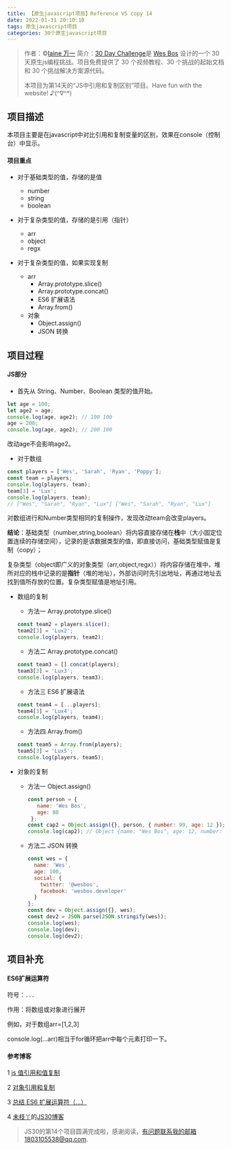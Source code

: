 ```yaml
---
title: 【原生javascript项目】Reference VS copy 14
date: 2022-01-31 20:10:10
tags: 原生javascript项目
categories: 30个原生javascript项目
---
```


> 作者：©[Iaine 万一](https://github.com/janice143?tab=repositories)
> 简介：[30 Day Challenge](https://courses.wesbos.com/account)是 [Wes Bos](https://github.com/wesbos) 设计的一个 30 天原生js编程挑战。项目免费提供了 30 个视频教程、30 个挑战的起始文档和 30 个挑战解决方案源代码。
>
> 本项目为第14天的“JS中引用和复制区别”项目。Have fun with the website! ♪(^∇^*)

## 项目描述

本项目主要是在javascript中对比引用和复制变量的区别，效果在console（控制台）中显示。

#### 项目重点

- 对于基础类型的值，存储的是值
  - number
  - string
  - boolean
- 对于复杂类型的值，存储的是引用（指针）
  - arr
  - object
  - regx

- 对于复杂类型的值，如果实现复制
  - arr
    - Array.prototype.slice()
    - Array.prototype.concat()
    -  ES6 扩展语法
    - Array.from()
  - 对象
    - Object.assign()
    - JSON 转换

## 项目过程

#### JS部分

- 首先从 String、Number、Boolean 类型的值开始。

```javascript
let age = 100;
let age2 = age;
console.log(age, age2); // 100 100
age = 200;
console.log(age, age2); // 200 100
```

改动age不会影响age2。

- 对于数组

```javascript
const players = ['Wes', 'Sarah', 'Ryan', 'Poppy'];
const team = players;
console.log(players, team);
team[3] = 'Lux';
console.log(players, team); 
// ["Wes", "Sarah", "Ryan", "Lux"] ["Wes", "Sarah", "Ryan", "Lux"]
```

 对数组进行和Number类型相同的复制操作，发现改动team会改变players。

**结论**：基础类型（number,string,boolean）将内容直接存储在**栈**中（大小固定位置连续的存储空间），记录的是该数据类型的值，即直接访问，基础类型赋值是复制（copy）； 

复杂类型（object即广义的对象类型（arr,object,regx））将内容存储在堆中，堆所对应的栈中记录的是**指针**（堆的地址），外部访问时先引出地址，再通过地址去找到值所存放的位置。复杂类型赋值是地址引用。

- 数组的复制

  - 方法一 Array.prototype.slice()

  ```javascript
  const team2 = players.slice();
  team2[3] = 'Lux2';
  console.log(players, team2);
  ```

  - 方法二 Array.prototype.concat()

  ```javascript
  const team3 = [].concat(players);
  team3[3] = 'Lux3';
  console.log(players, team3); 
  ```

  - 方法三 ES6 扩展语法

  ```javascript
  const team4 = [...players];
  team4[3] = 'Lux4';
  console.log(players, team4);
  ```
  - 方法四 Array.from()

  ```javascript
  const team5 = Array.from(players);
  team5[3] = 'Lux5';
  console.log(players, team5);
  ```

- 对象的复制

  - 方法一 Object.assign()

    ```javascript
    const person = {
       name: 'Wes Bos',
       age: 80
     };
    const cap2 = Object.assign({}, person, { number: 99, age: 12 });
    console.log(cap2); // Object {name: "Wes Bos", age: 12, number: 99}
    ```

  - 方法二 JSON 转换

    ```javascript
    const wes = {
      name: 'Wes',
      age: 100,
      social: {
        twitter: '@wesbos',
        facebook: 'wesbos.developer'
      }
    };
    const dev = Object.assign({}, wes);
    const dev2 = JSON.parse(JSON.stringify(wes));
    console.log(wes);
    console.log(dev);
    console.log(dev2);
    ```

## 项目补充

#### ES6扩展运算符

符号：`...`

作用：将数组或对象进行展开

例如，对于数组arr=[1,2,3]

console.log(...arr)相当于for循环把arr中每个元素打印一下。

#### 参考博客

1 [js 值引用和值复制](https://segmentfault.com/a/1190000015411195)

2 [对象引用和复制]( https://zh.javascript.info/object-copy)

3 [总结 ES6 扩展运算符（...）](https://segmentfault.com/a/1190000020259974)

4 [未枝丫](https://github.com/soyaine)的[JS30博客](https://github.com/soyaine/JavaScript30/tree/master/14%20-%20JavaScript%20References%20VS%20Copying)

> JS30的第14个项目圆满完成啦，感谢阅读，有问题联系我的邮箱1803105538@qq.com.

